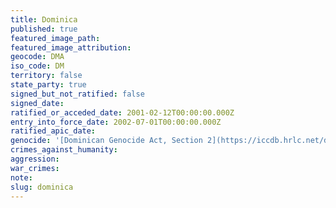```yaml
---
title: Dominica
published: true
featured_image_path:
featured_image_attribution:
geocode: DMA
iso_code: DM
territory: false
state_party: true
signed_but_not_ratified: false
signed_date:
ratified_or_acceded_date: 2001-02-12T00:00:00.000Z
entry_into_force_date: 2002-07-01T00:00:00.000Z
ratified_apic_date:
genocide: '[Dominican Genocide Act, Section 2](https://iccdb.hrlc.net/data/doc/542/keyword/46/)'
crimes_against_humanity:
aggression:
war_crimes:
note:
slug: dominica
---
```



